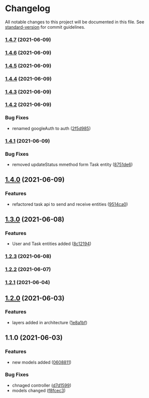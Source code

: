 # Changelog

All notable changes to this project will be documented in this file. See [standard-version](https://github.com/conventional-changelog/standard-version) for commit guidelines.

### [1.4.7](https://github.com/shariq-carbonteq/ToDoApp/compare/v1.4.6...v1.4.7) (2021-06-09)

### [1.4.6](https://github.com/shariq-carbonteq/ToDoApp/compare/v1.4.5...v1.4.6) (2021-06-09)

### [1.4.5](https://github.com/shariq-carbonteq/ToDoApp/compare/v1.4.4...v1.4.5) (2021-06-09)

### [1.4.4](https://github.com/shariq-carbonteq/ToDoApp/compare/v1.4.3...v1.4.4) (2021-06-09)

### [1.4.3](https://github.com/shariq-carbonteq/ToDoApp/compare/v1.4.2...v1.4.3) (2021-06-09)

### [1.4.2](https://github.com/shariq-carbonteq/ToDoApp/compare/v1.4.1...v1.4.2) (2021-06-09)


### Bug Fixes

* renamed googleAuth to auth ([2f5d985](https://github.com/shariq-carbonteq/ToDoApp/commit/2f5d985bbe27f825b078cc84a8fa053c4c49775c))

### [1.4.1](https://github.com/shariq-carbonteq/ToDoApp/compare/v1.4.0...v1.4.1) (2021-06-09)


### Bug Fixes

* removed updateStatus mmethod form Task entity ([8751de6](https://github.com/shariq-carbonteq/ToDoApp/commit/8751de67007387509b6da4672f3a935dece4894e))

## [1.4.0](https://github.com/shariq-carbonteq/ToDoApp/compare/v1.3.0...v1.4.0) (2021-06-09)


### Features

* refactored task api to send and receive entities ([9514ca0](https://github.com/shariq-carbonteq/ToDoApp/commit/9514ca09b991e68ec6721c88f109814fdda1eb14))

## [1.3.0](https://github.com/shariq-carbonteq/ToDoApp/compare/v1.2.3...v1.3.0) (2021-06-08)


### Features

* User and Task entities added ([8c12194](https://github.com/shariq-carbonteq/ToDoApp/commit/8c121942d17dcf430608a03dfba1f1b7ccf6823a))

### [1.2.3](https://github.com/shariq-carbonteq/ToDoApp/compare/v1.2.2...v1.2.3) (2021-06-08)

### [1.2.2](https://github.com/shariq-carbonteq/ToDoApp/compare/v1.2.1...v1.2.2) (2021-06-07)

### [1.2.1](https://github.com/shariq-carbonteq/ToDoApp/compare/v1.2.0...v1.2.1) (2021-06-04)

## [1.2.0](https://github.com/shariq-carbonteq/ToDoApp/compare/v1.1.0...v1.2.0) (2021-06-03)


### Features

* layers added in architecture ([1e8a1bf](https://github.com/shariq-carbonteq/ToDoApp/commit/1e8a1bf9b70a08e271a295098502b189e10fca46))

## 1.1.0 (2021-06-03)


### Features

* new models added ([0608811](https://github.com/shariq-carbonteq/ToDoApp/commit/06088111774c214abf66dd7ab6b6f49655dab007))


### Bug Fixes

* chnaged controller ([d7d1599](https://github.com/shariq-carbonteq/ToDoApp/commit/d7d1599dc88b5f88f05d12add51b3cff593c4650))
* models changed ([f8fcec3](https://github.com/shariq-carbonteq/ToDoApp/commit/f8fcec3831ade7fb785df92b26c9ddd35456af4b))

